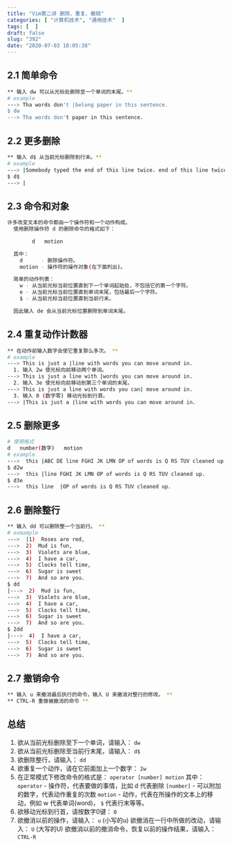 ```yaml
---
title: "Vim第二讲 删除、重复、撤销"
categories: [ "计算机技术", "通用技术"  ]
tags: [  ]
draft: false
slug: "392"
date: "2020-07-03 18:05:38"
---
```


## 2.1 简单命令

```bash
** 输入 dw 可以从光标处删除至一个单词的末尾。**
# example
---> Tha words don't |belong paper in this sentence.
$ dw
---> Tha words don't paper in this sentence.
```

## 2.2 更多删除

```bash
** 输入 d$ 从当前光标删除到行末。**
# example
---> |Somebody typed the end of this line twice. end of this line twice.
$ d$
---> |
```

## 2.3 命令和对象

```bash
许多改变文本的命令都由一个操作符和一个动作构成。
  使用删除操作符 d 的删除命令的格式如下：

        d   motion

  其中：
    d      - 删除操作符。
    motion - 操作符的操作对象(在下面列出)。

  简单的动作列表：
    w - 从当前光标当前位置直到下一个单词起始处，不包括它的第一个字符。
    e - 从当前光标当前位置直到单词末尾，包括最后一个字符。
    $ - 从当前光标当前位置直到当前行末。

  因此输入 de 会从当前光标位置删除到单词末尾。
```

## 2.4 重复动作计数器

```bash
** 在动作前输入数字会使它重复那么多次。 **
# example
---> This is just a |line with words you can move around in.
  1. 输入 2w 使光标向前移动两个单词。
---> This is just a line with |words you can move around in.
  2. 输入 3e 使光标向前移动到第三个单词的末尾。
---> This is just a line with words you can| move around in.
  3. 输入 0 (数字零) 移动光标到行首。
---> |This is just a |line with words you can move around in.
```

## 2.5 删除更多

```bash
# 使用格式
d   number(数字)   motion
# example
--->  this |ABC DE line FGHI JK LMN OP of words is Q RS TUV cleaned up.
$ d2w
--->  this |line FGHI JK LMN OP of words is Q RS TUV cleaned up.
$ d3e
--->  this line  |OP of words is Q RS TUV cleaned up.
```

## 2.6 删除整行

```bash
** 输入 dd 可以删除整一个当前行。 **
# exmample
--->  |1)  Roses are red,
--->  2)  Mud is fun,
--->  3)  Violets are blue,
--->  4)  I have a car,
--->  5)  Clocks tell time,
--->  6)  Sugar is sweet
--->  7)  And so are you.
$ dd
|--->  2)  Mud is fun,
--->  3)  Violets are blue,
--->  4)  I have a car,
--->  5)  Clocks tell time,
--->  6)  Sugar is sweet
--->  7)  And so are you.
$ 2dd
|--->  4)  I have a car,
--->  5)  Clocks tell time,
--->  6)  Sugar is sweet
--->  7)  And so are you.
```

## 2.7 撤销命令

```bash
** 输入 u 来撤消最后执行的命令，输入 U 来撤消对整行的修改。 **
** CTRL-R 重做被撤消的命令 **
```

## 总结

1. 欲从当前光标删除至下一个单词，请输入： `dw`
2. 欲从当前光标删除至当前行末尾，请输入： `d$`
3. 欲删除整行，请输入： `dd`
4. 欲重复一个动作，请在它前面加上一个数字： `2w`
5. 在正常模式下修改命令的格式是：
`operator [number] motion`
其中：
`operator` - 操作符，代表要做的事情，比如 d 代表删除
`[number]` - 可以附加的数字，代表动作重复的次数
`motion` - 动作，代表在所操作的文本上的移动，例如 w 代表单词(word)，
`$` 代表行末等等。
6. 欲移动光标到行首，请按数字0键： `0`
7. 欲撤消以前的操作，请输入： `u`  (小写的u)
欲撤消在一行中所做的改动，请输入： `U` (大写的U)
欲撤消以前的撤消命令，恢复以前的操作结果，请输入： `CTRL-R`